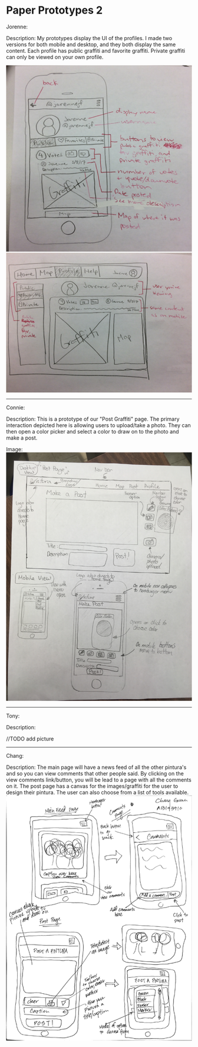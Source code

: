 # Paper Prototypes 2

Jorenne:

Description: My prototypes display the UI of the profiles. I made two versions for both mobile and desktop, and they both display the same content. Each profile has public graffiti and favorite graffiti. Private graffiti can only be viewed on your own profile.

![alt tag](../images/prototype2-jorenne1.jpg)
![alt tag](../images/prototype2-jorenne2.jpg)

---

Connie:

Description: This is a prototype of our "Post Graffiti" page.
The primary interaction depicted here is allowing users to
upload/take a photo. They can then open a color picker and 
select a color to draw on to the photo and make a post.

Image:
![alt tag](../images/prototype_connie.JPG)


---

Tony:

Description:

//TODO add picture

---

Chang:

Description:
The main page will have a news feed of all the other pintura's and so you can view comments that other people said. By clicking on the view comments link/button, you will be lead to a page with all the comments on it. The post page has a canvas for the images/graffiti for the user to design their pintura. The user can also choose from a list of tools available.
![alt tag](../images/Cogs121milestone8page1.jpg)
